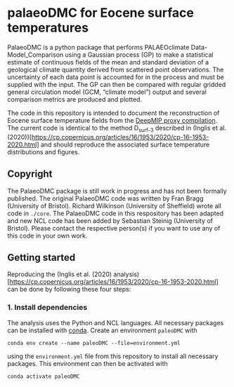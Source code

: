 # palaeoDMC for Eocene surface temperatures
PalaeoDMC is a python package that performs PALAEOclimate Data-Model_Comparison using a Gaussian process (GP) to make a statistical estimate of continuous fields of the mean and standard deviation of a geological climate quantity derived from scattered point observations. The uncertainty of each data point is accounted for in the process and must be supplied with the input. The GP can then be compared with regular gridded general circulation model (GCM, “climate model”) output and several comparison metrics are produced and plotted.

The code in this repository is intended to document the reconstruction of Eocene surface temperature fields from the [DeepMIP proxy compilation](https://gmd.copernicus.org/articles/12/3149/2019/). The current code is identical to the method D<sub>surf-3</sub> described in (Inglis et al. (2020))[https://cp.copernicus.org/articles/16/1953/2020/cp-16-1953-2020.html] and should reproduce the associated surface temperature distributions and figures.

## Copyright
The PalaeoDMC package is still work in progress and has not been formally published. The original PalaeoDMC code was written by Fran Bragg (University of Bristol). Richard Wilkinson (University of Sheffield) wrote all code in `./core`. The PalaeoDMC code in this respository has been adapted and new NCL code has been added by Sebastian Steinig (University of Bristol). Please contact the respective person(s) if you want to use any of this code in your own work.

## Getting started
Reproducing the (Inglis et al. (2020) analysis)[https://cp.copernicus.org/articles/16/1953/2020/cp-16-1953-2020.html] can be done by following these four steps:

### 1. Install dependencies
The analysis uses the Python and NCL languages. All necessary packages can be installed with  [conda](https://conda.io/projects/conda/en/latest/index.html). Create an environment `paleoDMC` with 

```
conda env create --name paleoDMC --file=environment.yml
``` 

using the `environment.yml` file from this repository to install all necessary packages. This environment can then be activated with

```
conda activate paleoDMC
```